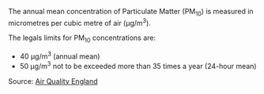 The annual mean concentration of Particulate Matter (PM<sub>10</sub>) is measured in micrometres per cubic metre of air (µg/m<sup>3</sup>). 

The legals limits for PM<sub>10</sub> concentrations are:

- 40 µg/m<sup>3</sup> (annual mean)
- 50 µg/m<sup>3</sup> not to be exceeded more than 35 times a year (24-hour mean)

  



Source: <a href="https://www.airqualityengland.co.uk/local-authority/?la_id=368" target="_blank">Air Quality England</a>


